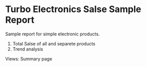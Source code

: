 
# Turbo Electronics Salse Sample Report

Sample report for simple electronic products.

1. Total Salse of all and separete products 
2. Trend analysis

Views:
Summary page

